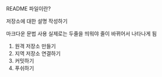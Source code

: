 README 파일이란?

저장소에 대한 설명 작성하기

마크다운 문법 사용
실제로는 두줄을 띄워야 줄이 바뀌어서 나타나게 됨
1. 원격 저장소 만들기
2. 지역 저장소 연결하기
3. 커밋하기
4. 푸쉬하기
